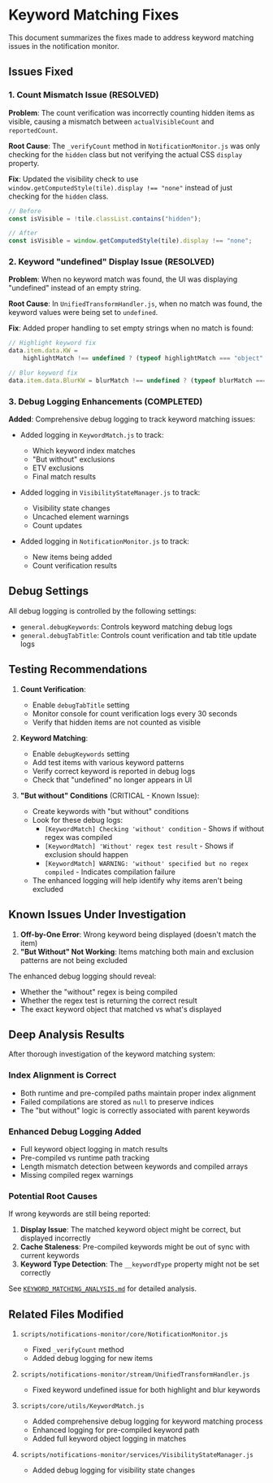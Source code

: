 # Keyword Matching Fixes

This document summarizes the fixes made to address keyword matching issues in the notification monitor.

## Issues Fixed

### 1. Count Mismatch Issue (RESOLVED)

**Problem**: The count verification was incorrectly counting hidden items as visible, causing a mismatch between `actualVisibleCount` and `reportedCount`.

**Root Cause**: The `_verifyCount` method in `NotificationMonitor.js` was only checking for the `hidden` class but not verifying the actual CSS `display` property.

**Fix**: Updated the visibility check to use `window.getComputedStyle(tile).display !== "none"` instead of just checking for the `hidden` class.

```javascript
// Before
const isVisible = !tile.classList.contains("hidden");

// After
const isVisible = window.getComputedStyle(tile).display !== "none";
```

### 2. Keyword "undefined" Display Issue (RESOLVED)

**Problem**: When no keyword match was found, the UI was displaying "undefined" instead of an empty string.

**Root Cause**: In `UnifiedTransformHandler.js`, when no match was found, the keyword values were being set to `undefined`.

**Fix**: Added proper handling to set empty strings when no match is found:

```javascript
// Highlight keyword fix
data.item.data.KW =
	highlightMatch !== undefined ? (typeof highlightMatch === "object" ? highlightMatch.contains : highlightMatch) : "";

// Blur keyword fix
data.item.data.BlurKW = blurMatch !== undefined ? (typeof blurMatch === "object" ? blurMatch.contains : blurMatch) : "";
```

### 3. Debug Logging Enhancements (COMPLETED)

**Added**: Comprehensive debug logging to track keyword matching issues:

- Added logging in `KeywordMatch.js` to track:

    - Which keyword index matches
    - "But without" exclusions
    - ETV exclusions
    - Final match results

- Added logging in `VisibilityStateManager.js` to track:

    - Visibility state changes
    - Uncached element warnings
    - Count updates

- Added logging in `NotificationMonitor.js` to track:
    - New items being added
    - Count verification results

## Debug Settings

All debug logging is controlled by the following settings:

- `general.debugKeywords`: Controls keyword matching debug logs
- `general.debugTabTitle`: Controls count verification and tab title update logs

## Testing Recommendations

1. **Count Verification**:

    - Enable `debugTabTitle` setting
    - Monitor console for count verification logs every 30 seconds
    - Verify that hidden items are not counted as visible

2. **Keyword Matching**:

    - Enable `debugKeywords` setting
    - Add test items with various keyword patterns
    - Verify correct keyword is reported in debug logs
    - Check that "undefined" no longer appears in UI

3. **"But without" Conditions** (CRITICAL - Known Issue):
    - Create keywords with "but without" conditions
    - Look for these debug logs:
        - `[KeywordMatch] Checking 'without' condition` - Shows if without regex was compiled
        - `[KeywordMatch] 'Without' regex test result` - Shows if exclusion should happen
        - `[KeywordMatch] WARNING: 'without' specified but no regex compiled` - Indicates compilation failure
    - The enhanced logging will help identify why items aren't being excluded

## Known Issues Under Investigation

1. **Off-by-One Error**: Wrong keyword being displayed (doesn't match the item)
2. **"But Without" Not Working**: Items matching both main and exclusion patterns are not being excluded

The enhanced debug logging should reveal:

- Whether the "without" regex is being compiled
- Whether the regex test is returning the correct result
- The exact keyword object that matched vs what's displayed

## Deep Analysis Results

After thorough investigation of the keyword matching system:

### Index Alignment is Correct

- Both runtime and pre-compiled paths maintain proper index alignment
- Failed compilations are stored as `null` to preserve indices
- The "but without" logic is correctly associated with parent keywords

### Enhanced Debug Logging Added

- Full keyword object logging in match results
- Pre-compiled vs runtime path tracking
- Length mismatch detection between keywords and compiled arrays
- Missing compiled regex warnings

### Potential Root Causes

If wrong keywords are still being reported:

1. **Display Issue**: The matched keyword object might be correct, but displayed incorrectly
2. **Cache Staleness**: Pre-compiled keywords might be out of sync with current keywords
3. **Keyword Type Detection**: The `__keywordType` property might not be set correctly

See [`KEYWORD_MATCHING_ANALYSIS.md`](KEYWORD_MATCHING_ANALYSIS.md) for detailed analysis.

## Related Files Modified

1. `scripts/notifications-monitor/core/NotificationMonitor.js`

    - Fixed `_verifyCount` method
    - Added debug logging for new items

2. `scripts/notifications-monitor/stream/UnifiedTransformHandler.js`

    - Fixed keyword undefined issue for both highlight and blur keywords

3. `scripts/core/utils/KeywordMatch.js`

    - Added comprehensive debug logging for keyword matching process
    - Enhanced logging for pre-compiled keyword path
    - Added full keyword object logging in matches

4. `scripts/notifications-monitor/services/VisibilityStateManager.js`
    - Added debug logging for visibility state changes
